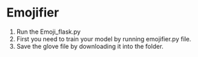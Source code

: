 # Emojifier
1) Run the Emoji_flask.py
2) First you need to train your model by running emojifier.py file.
3) Save the glove file by downloading it into the folder.

